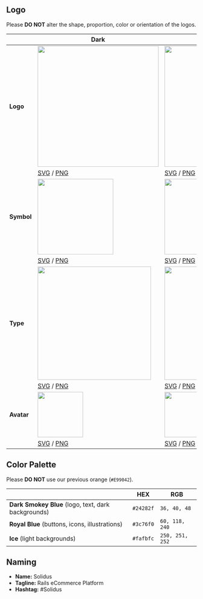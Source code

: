 
## Logo
Please **DO NOT** alter the shape, proportion, color or orientation of the logos.

|            | Dark                                                                                                                                                              | Light                                                                                                                                                               |
| ---------- | ----------------------------------------------------------------------------------------------------------------------------------------------------------------- | ------------------------------------------------------------------------------------------------------------------------------------------------------------------- | 
| **Logo**   | <img src="https://github.com/nebulab/brand/blob/master/SVG/solidus-logo-dark.svg" width="320"/>                                                                   | <img src="https://github.com/nebulab/brand/blob/master/SVG/solidus-logo-light.svg" width="320"/>                                                                    | 
|            | [SVG](https://github.com/nebulab/brand/blob/master/SVG/solidus-logo-dark.svg) / [PNG](https://github.com/nebulab/brand/blob/master/PNG/solidus-logo-dark.png)     | [SVG](https://github.com/nebulab/brand/blob/master/SVG/solidus-logo-light.svg) / [PNG](https://github.com/nebulab/brand/blob/master/PNG/solidus-logo-light.png)     |
| **Symbol** | <img src="https://github.com/nebulab/brand/blob/master/SVG/solidus-symbol-dark.svg" width="200"/>                                                                 | <img src="https://github.com/nebulab/brand/blob/master/SVG/solidus-symbol-light.svg" width="200"/>                                                                  | 
|            | [SVG](https://github.com/nebulab/brand/blob/master/SVG/solidus-symbol-dark.svg) / [PNG](https://github.com/nebulab/brand/blob/master/PNG/solidus-symbol-dark.png) | [SVG](https://github.com/nebulab/brand/blob/master/SVG/solidus-symbol-light.svg) / [PNG](https://github.com/nebulab/brand/blob/master/PNG/solidus-symbol-light.png) |
| **Type**   | <img src="https://github.com/nebulab/brand/blob/master/SVG/solidus-type-dark.svg" width="300"/>                                                                   | <img src="https://github.com/nebulab/brand/blob/master/SVG/solidus-type-light.svg" width="300"/>                                                                    | 
|            | [SVG](https://github.com/nebulab/brand/blob/master/SVG/solidus-type-dark.svg) / [PNG](https://github.com/nebulab/brand/blob/master/PNG/solidus-type-dark.png)     | [SVG](https://github.com/nebulab/brand/blob/master/SVG/solidus-type-light.svg) / [PNG](https://github.com/nebulab/brand/blob/master/PNG/solidus-type-light.png)     |
| **Avatar** | <img src="https://github.com/nebulab/brand/blob/master/SVG/solidus-avatar-dark.svg" width="120"/>                                                                 | <img src="https://github.com/nebulab/brand/blob/master/SVG/solidus-avatar-light.svg" width="120"/>                                                                  | 
|            | [SVG](https://github.com/nebulab/brand/blob/master/SVG/solidus-avatar-dark.svg) / [PNG](https://github.com/nebulab/brand/blob/master/PNG/solidus-avatar-dark.png) | [SVG](https://github.com/nebulab/brand/blob/master/SVG/solidus-avatar-light.svg) / [PNG](https://github.com/nebulab/brand/blob/master/PNG/solidus-avatar-light.png) |

## Color Palette
Please **DO NOT** use our previous orange (`#E99042`).

|                                                     | HEX       | RGB             |
| --------------------------------------------------- | --------- | --------------- |
| **Dark Smokey Blue** (logo, text, dark backgrounds) | `#24282f` | `36, 40, 48`    |
| **Royal Blue** (buttons, icons, illustrations)      | `#3c76f0` | `60, 118, 240`  |
| **Ice** (light backgrounds)                         | `#fafbfc` | `250, 251, 252` |

## Naming
* **Name:** Solidus
* **Tagline:** Rails eCommerce Platform 
* **Hashtag:** #Solidus
